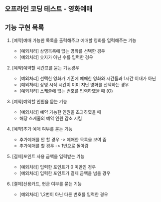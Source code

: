 ## 오프라인 코딩 테스트 - 영화예매

## 기능 구현 목록
1. [예약]예매 가능한 목록을 출력해주고 예매할 영화를 입력해주는 기능
    * [예외처리] 상영목록에 없는 영화를 선택한 경우
    * [예외처리] 숫자가 아닌 수를 입력한 경우
 
1. [예약]예약할 시간표를 묻는 기능경우
    * [예외처리] 선택한 영화가 기존에 예매한 영화와 시간들과 1시간 이내가 아닌 
    * [예외처리] 상영 시작 시간이 이미 지난 영화를 선택하는 경우
    * [예외처리] 스케줄에 없는 번호를 입력하였을 때 (O)
    
1. [예약]예약할 인원을 묻는 기능
    * [예외처리] 예약 가능한 인원을 초과하였을 때
    * 해당 스케줄의 예약 인원 감소 시킴
    
1. [예약]추가 예매 여부를 묻는 기능
    * 추가예매를 안 할 경우 -> 예매한 목록을 보여 줌
    * 추가예매를 할 경우 -> 1번으로 돌아감
    
1. [결제]포인트 사용 금액을 입력받는 기능
    * [예외처리] 입력한 포인트가 0 미만인 경우
    * [예외처리] 입력한 포인트가 결제 금액을 넘을 경우
    
1. [결제]신용카드, 현금 여부를 묻는 기능
    * [예외처리] 1,2번이 아닌 다른 번호를 입력한 경우